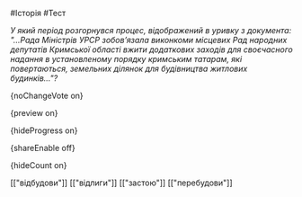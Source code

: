 #Історія #Тест

*У який період розгорнувся процес, відображений в уривку з документа: "...Рада Міністрів УРСР зобов’язала виконкоми місцевих Рад народних депутатів Кримської області вжити додаткових заходів для своєчасного надання в установленому порядку кримським татарам, які повертаються, земельних ділянок для будівництва житлових будинків..."?*

{noChangeVote on}

{preview on}

{hideProgress on}

{shareEnable off}

{hideCount on}

[["відбудови"]]
[["відлиги"]]
[["застою"]]
[["перебудови"]]
